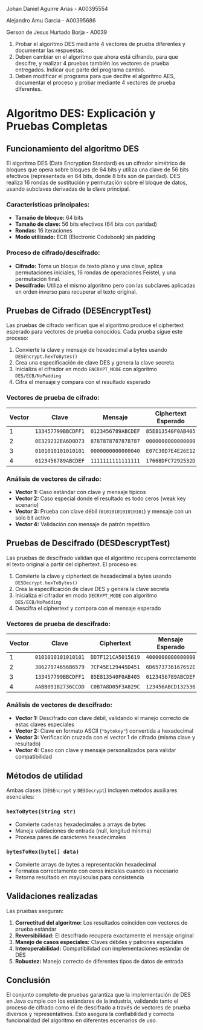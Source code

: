Johan Daniel Aguirre Arias - A00395554

Alejandro Amu Garcia - A00395686

Gerson de Jesus Hurtado Borja - A0039

1. Probar el algoritmo DES mediante 4 vectores de prueba diferentes y documentar
   las respuestas.
2. Deben cambiar en el algoritmo que ahora está cifrando, para que descifre, y
   realizar 4 pruebas también los vectores de prueba entregados. Indicar que parte
   del programa cambió.
3. Deben modificar el programa para que decifre el algoritmo AES, documentar el
   proceso y probar mediante 4 vectores de prueba diferentes.

# Algoritmo DES: Explicación y Pruebas Completas

## Funcionamiento del algoritmo DES

El algoritmo DES (Data Encryption Standard) es un cifrador simétrico de bloques que opera sobre bloques de 64 bits y utiliza una clave de 56 bits efectivos (representada en 64 bits, donde 8 bits son de paridad). DES realiza 16 rondas de sustitución y permutación sobre el bloque de datos, usando subclaves derivadas de la clave principal.

### Características principales:
- **Tamaño de bloque:** 64 bits
- **Tamaño de clave:** 56 bits efectivos (64 bits con paridad)
- **Rondas:** 16 iteraciones
- **Modo utilizado:** ECB (Electronic Codebook) sin padding

### Proceso de cifrado/descifrado:
- **Cifrado:** Toma un bloque de texto plano y una clave, aplica permutaciones iniciales, 16 rondas de operaciones Feistel, y una permutación final.
- **Descifrado:** Utiliza el mismo algoritmo pero con las subclaves aplicadas en orden inverso para recuperar el texto original.

## Pruebas de Cifrado (DESEncryptTest)

Las pruebas de cifrado verifican que el algoritmo produce el ciphertext esperado para vectores de prueba conocidos. Cada prueba sigue este proceso:

1. Convierte la clave y mensaje de hexadecimal a bytes usando `DESEncrypt.hexToBytes()`
2. Crea una especificación de clave DES y genera la clave secreta
3. Inicializa el cifrador en modo `ENCRYPT_MODE` con algoritmo `DES/ECB/NoPadding`
4. Cifra el mensaje y compara con el resultado esperado

### Vectores de prueba de cifrado:

| Vector | Clave | Mensaje | Ciphertext Esperado |
|--------|-------|---------|-------------------|
| 1 | `133457799BBCDFF1` | `0123456789ABCDEF` | `85E813540F0AB405` |
| 2 | `0E329232EA6D0D73` | `8787878787878787` | `0000000000000000` |
| 3 | `0101010101010101` | `0000000000000040` | `E07C30D7E4E26E12` |
| 4 | `0123456789ABCDEF` | `1111111111111111` | `17668DFC7292532D` |

### Análisis de vectores de cifrado:
- **Vector 1:** Caso estándar con clave y mensaje típicos
- **Vector 2:** Caso especial donde el resultado es todo ceros (weak key scenario)
- **Vector 3:** Prueba con clave débil (`0101010101010101`) y mensaje con un solo bit activo
- **Vector 4:** Validación con mensaje de patrón repetitivo

## Pruebas de Descifrado (DESDescryptTest)

Las pruebas de descifrado validan que el algoritmo recupera correctamente el texto original a partir del ciphertext. El proceso es:

1. Convierte la clave y ciphertext de hexadecimal a bytes usando `DESDecrypt.hexToBytes()`
2. Crea la especificación de clave DES y genera la clave secreta
3. Inicializa el cifrador en modo `DECRYPT_MODE` con algoritmo `DES/ECB/NoPadding`
4. Descifra el ciphertext y compara con el mensaje esperado

### Vectores de prueba de descifrado:

| Vector | Clave | Ciphertext | Mensaje Esperado |
|--------|-------|------------|------------------|
| 1 | `0101010101010101` | `DD7F121CA5015619` | `4000000000000000` |
| 2 | `38627974656B6579` | `7CF45E129445D451` | `6D6573736167652E` |
| 3 | `133457799BBCDFF1` | `85E813540F0AB405` | `0123456789ABCDEF` |
| 4 | `AABB09182736CCDD` | `C0B7A8D05F3A829C` | `123456ABCD132536` |

### Análisis de vectores de descifrado:
- **Vector 1:** Descifrado con clave débil, validando el manejo correcto de estas claves especiales
- **Vector 2:** Clave en formato ASCII (`"bytekey"`) convertida a hexadecimal
- **Vector 3:** Verificación cruzada con el vector 1 de cifrado (misma clave y resultado)
- **Vector 4:** Caso con clave y mensaje personalizados para validar compatibilidad

## Métodos de utilidad

Ambas clases (`DESEncrypt` y `DESDecrypt`) incluyen métodos auxiliares esenciales:

### `hexToBytes(String str)`
- Convierte cadenas hexadecimales a arrays de bytes
- Maneja validaciones de entrada (null, longitud mínima)
- Procesa pares de caracteres hexadecimales

### `bytesToHex(byte[] data)`
- Convierte arrays de bytes a representación hexadecimal
- Formatea correctamente con ceros iniciales cuando es necesario
- Retorna resultado en mayúsculas para consistencia

## Validaciones realizadas

Las pruebas aseguran:

1. **Correctitud del algoritmo:** Los resultados coinciden con vectores de prueba estándar
2. **Reversibilidad:** El descifrado recupera exactamente el mensaje original
3. **Manejo de casos especiales:** Claves débiles y patrones especiales
4. **Interoperabilidad:** Compatibilidad con implementaciones estándar de DES
5. **Robustez:** Manejo correcto de diferentes tipos de datos de entrada

## Conclusión

El conjunto completo de pruebas garantiza que la implementación de DES en Java cumple con los estándares de la industria, validando tanto el proceso de cifrado como el de descifrado a través de vectores de prueba diversos y representativos. Esto asegura la confiabilidad y correcta funcionalidad del algoritmo en diferentes escenarios de uso.